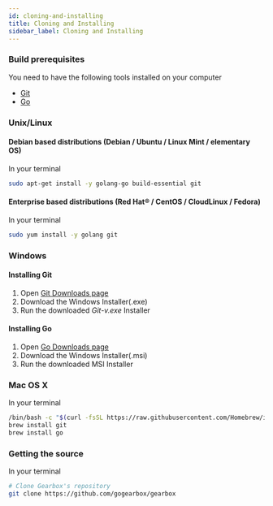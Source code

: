 ```yaml
---
id: cloning-and-installing
title: Cloning and Installing
sidebar_label: Cloning and Installing
---
```


### Build prerequisites

You need to have the following tools installed on your computer
+ [Git](https://git-scm.com)
+ [Go](https://golang.org/dl/)

### Unix/Linux

#### Debian based distributions (Debian / Ubuntu / Linux Mint / elementary OS)
In your terminal
``` bash
sudo apt-get install -y golang-go build-essential git
```

#### Enterprise based distributions (Red Hat® / CentOS / CloudLinux / Fedora)
In your terminal
``` bash
sudo yum install -y golang git
```
### Windows
#### Installing Git
1. Open [Git Downloads page](https://git-scm.com/downloads)
2. Download the Windows Installer(.exe)
3. Run the downloaded _Git-v.exe_ Installer

#### Installing Go
1. Open [Go Downloads page](https://golang.org/dl/)
2. Download the Windows Installer(.msi)
3. Run the downloaded MSI Installer


### Mac OS X
In your terminal
``` bash
/bin/bash -c "$(curl -fsSL https://raw.githubusercontent.com/Homebrew/install/master/install.sh)"
brew install git
brew install go
```
### Getting the source
In your terminal
``` bash
# Clone Gearbox's repository
git clone https://github.com/gogearbox/gearbox
```